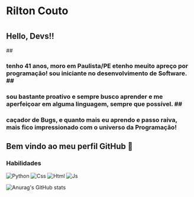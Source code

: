 # <h1>Rilton Couto
# <h2>Hello, Devs!!
##<h3> tenho 41 anos, moro em Paulista/PE etenho meuito apreço por programação! sou iniciante no desenvolvimento de Software.
##<h3> sou bastante proativo e sempre busco aprender e me aperfeiçoar em alguma linguagem, sempre que possível.
##<h3> caçador de Bugs, e quanto mais eu aprendo e passo raiva, mais fico impressionado com o universo da Programação!

## Bem vindo ao meu perfil GitHub 👋

### Habilidades

![Python](https://img.shields.io/badge/Python-ffd43b?style-for-the-badge&logo-python&logo-python&logoColor-blue)
![Css](https://img.shields.io/badge/Css-ed8b00?style-for-the-badge&logo-Css&logo-Css&logoColor-white)
![Html](https://img.shields.io/badge/Html-f80000?style-for-the-badge&logo-Html&logo-Html&logoColor-black)
![Js](https://img.shields.io/badge/Js-f80000?style-for-the-badge&logo-Js&logo-Js&logoColor-blue)

![Anurag's GitHub stats](https://github-readme-stats.vercel.app/api?username=RcoutoFullstack&show_icons=true&theme=transparent)
